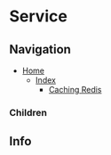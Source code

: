 # Service

## Navigation

* [Home](/README.md)
	* [Index](/docs/Index.md)
		* [Caching Redis](/src/CachingRedis/README.md)

### Children

## Info